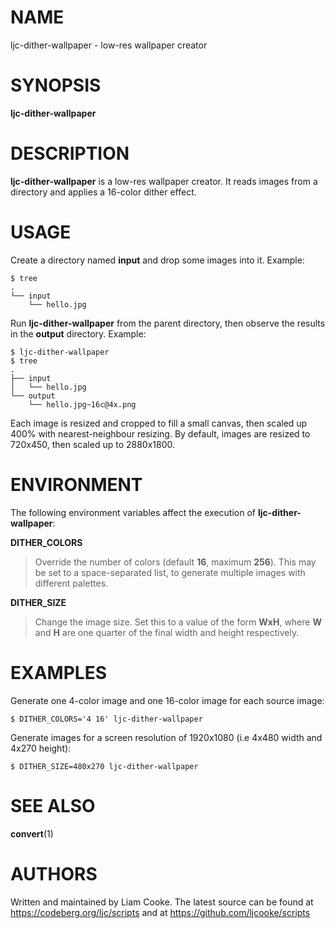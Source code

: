# NAME

ljc-dither-wallpaper - low-res wallpaper creator

# SYNOPSIS

**ljc-dither-wallpaper**

# DESCRIPTION

**ljc-dither-wallpaper** is a low-res wallpaper creator. It reads images
from a directory and applies a 16-color dither effect.

# USAGE

Create a directory named **input** and drop some images into it.
Example:

    $ tree
    .
    └── input
        └── hello.jpg

Run **ljc-dither-wallpaper** from the parent directory, then observe the
results in the **output** directory. Example:

    $ ljc-dither-wallpaper
    $ tree
    .
    ├── input
    │   └── hello.jpg
    └── output
        └── hello.jpg~16c@4x.png

Each image is resized and cropped to fill a small canvas, then scaled up
400% with nearest-neighbour resizing. By default, images are resized to
720x450, then scaled up to 2880x1800.

# ENVIRONMENT

The following environment variables affect the execution of
**ljc-dither-wallpaper**:

**DITHER_COLORS**

> Override the number of colors (default **16**, maximum **256**). This
> may be set to a space-separated list, to generate multiple images with
> different palettes.

**DITHER_SIZE**

> Change the image size. Set this to a value of the form **WxH**, where
> **W** and **H** are one quarter of the final width and height
> respectively.

# EXAMPLES

Generate one 4-color image and one 16-color image for each source image:

    $ DITHER_COLORS='4 16' ljc-dither-wallpaper

Generate images for a screen resolution of 1920x1080 (i.e 4x480 width
and 4x270 height):

    $ DITHER_SIZE=480x270 ljc-dither-wallpaper

# SEE ALSO

**convert**(1)

# AUTHORS

Written and maintained by Liam Cooke. The latest source can be found at
https://codeberg.org/ljc/scripts and at
https://github.com/ljcooke/scripts
